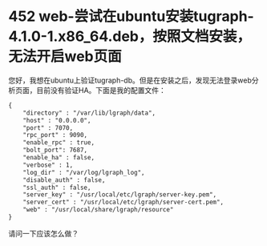 # 452 web-尝试在ubuntu安装tugraph-4.1.0-1.x86_64.deb，按照文档安装，无法开启web页面
您好，我想在ubuntu上验证tugraph-db。但是在安装之后，发现无法登录web分析页面，目前没有验证HA。下面是我的配置文件：
```xml
{
    "directory" : "/var/lib/lgraph/data",
    "host" : "0.0.0.0",
    "port" : 7070,
    "rpc_port" : 9090,
    "enable_rpc" : true,
    "bolt_port": 7687,
    "enable_ha" : false,
    "verbose" : 1,
    "log_dir" : "/var/log/lgraph_log",
    "disable_auth" : false,
    "ssl_auth" : false,
    "server_key" : "/usr/local/etc/lgraph/server-key.pem",
    "server_cert" : "/usr/local/etc/lgraph/server-cert.pem",
    "web" : "/usr/local/share/lgraph/resource"
}
```
请问一下应该怎么做？
